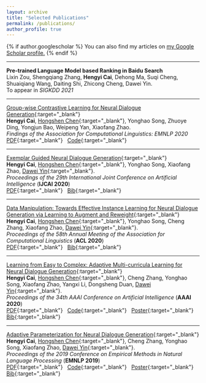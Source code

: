 ```yaml
---
layout: archive
title: "Selected Publications"
permalink: /publications/
author_profile: true
---
```


{% if author.googlescholar %}
  You can also find my articles on <u><a href="{{author.googlescholar}}">my Google Scholar profile</a>.</u>
{% endif %}

<!-- {% include base_path %}

{% for post in site.publications reversed %}
  {% include archive-single.html %}
{% endfor %} -->
---
<!-- <span style="color:red;">[NEW] </span> -->

**Pre-trained Language Model based Ranking in Baidu Search**   
Lixin Zou, Shengqiang Zhang, **Hengyi Cai**, Dehong Ma, Suqi Cheng, Shuaiqiang Wang, Daiting Shi, Zhicong Cheng, Dawei Yin.  
To appear in *SIGKDD 2021*  

---

[Group-wise Contrastive Learning for Neural Dialogue Generation](https://arxiv.org/abs/2009.07543){:target="_blank"}   
**Hengyi Cai**, [Hongshen Chen](https://www.chenhongshen.com/){:target="_blank"}, Yonghao Song, Zhuoye Ding, Yongjun Bao, Weipeng Yan, Xiaofang Zhao.  
*Findings of the Association for Computational Linguistics: EMNLP 2020*  
[PDF](https://www.caihengyi.com/files/GCL4Dialog.pdf){:target="_blank"}&nbsp;&nbsp;  [Code](https://github.com/hengyicai/ContrastiveLearning4Dialogue){:target="_blank"}

---

[Exemplar Guided Neural Dialogue Generation](https://www.ijcai.org/Proceedings/2020/498){:target="_blank"}   
**Hengyi Cai**, [Hongshen Chen](https://www.chenhongshen.com/){:target="_blank"}, Yonghao Song, Xiaofang Zhao, [Dawei Yin](http://www.yindawei.com/){:target="_blank"}.  
*Proceedings of the 29th International Joint Conference on Artificial Intelligence* (**IJCAI 2020**)   
[PDF](https://www.ijcai.org/Proceedings/2020/0498.pdf){:target="_blank"}&nbsp;&nbsp;  [Bib](https://www.caihengyi.com/files/Hengyi_IJCAI20.txt){:target="_blank"}  

---

[Data Manipulation: Towards Effective Instance Learning for Neural Dialogue Generation via Learning to Augment and Reweight](https://www.aclweb.org/anthology/2020.acl-main.564/){:target="_blank"}  
**Hengyi Cai**, [Hongshen Chen](https://www.chenhongshen.com/){:target="_blank"}, Yonghao Song, Cheng Zhang, Xiaofang Zhao, [Dawei Yin](http://www.yindawei.com/){:target="_blank"}.  
*Proceedings of the 58th Annual Meeting of the Association for Computational Linguistics* (**ACL 2020**)   
[PDF](https://www.aclweb.org/anthology/2020.acl-main.564.pdf){:target="_blank"}&nbsp;&nbsp;  [Bib](https://www.caihengyi.com/files/Hengyi_ACL20.txt){:target="_blank"}  

---

[Learning from Easy to Complex: Adaptive Multi-curricula Learning for Neural Dialogue Generation](https://arxiv.org/abs/2003.00639){:target="_blank"}  
**Hengyi Cai**, [Hongshen Chen](https://www.chenhongshen.com/){:target="_blank"}, Cheng Zhang, Yonghao Song, Xiaofang Zhao, Yangxi Li, Dongsheng Duan, [Dawei Yin](http://www.yindawei.com/){:target="_blank"}.  
*Proceedings of the 34th AAAI Conference on Artificial Intelligence* (**AAAI 2020**)   
[PDF](https://arxiv.org/pdf/2003.00639.pdf){:target="_blank"}&nbsp;&nbsp;  [Code](https://github.com/hengyicai/Adaptive_Multi-curricula_Learning_for_Dialog){:target="_blank"}&nbsp;&nbsp;  [Poster](https://www.caihengyi.com/files/AAAI20.pdf){:target="_blank"}&nbsp;&nbsp;  [Bib](https://www.caihengyi.com/files/Hengyi_AAAI20.txt){:target="_blank"}  

---

[Adaptive Parameterization for Neural Dialogue Generation](https://www.aclweb.org/anthology/D19-1188/){:target="_blank"}  
**Hengyi Cai**, [Hongshen Chen](https://www.chenhongshen.com/){:target="_blank"}, Cheng Zhang, Yonghao Song, Xiaofang Zhao, [Dawei Yin](http://www.yindawei.com/){:target="_blank"}.  
*Proceedings of the 2019 Conference on Empirical Methods in Natural Language Processing* (**EMNLP 2019**)   
[PDF](https://www.aclweb.org/anthology/D19-1188.pdf){:target="_blank"}&nbsp;&nbsp;  [Code](https://github.com/hengyicai/AdaND){:target="_blank"}&nbsp;&nbsp;  [Poster](https://www.caihengyi.com/files/EMNLP19.pdf){:target="_blank"}&nbsp;&nbsp;  [Bib](https://www.caihengyi.com/files/Hengyi_EMNLP19.txt){:target="_blank"}  